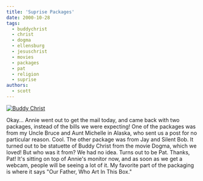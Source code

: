 ```yaml
---
title: 'Suprise Packages'
date: 2000-10-28
tags:
  - buddychrist
  - christ
  - dogma
  - ellensburg
  - jesuschrist
  - movies
  - packages
  - pat
  - religion
  - suprise
authors:
  - scott
---
```


[![Buddy Christ](/images/3113610285_a130ed6663.jpg)](http://www.flickr.com/photos/spaceninja/3113610285/)

Okay... Annie went out to get the mail today, and came back with two packages, instead of the bills we were expecting! One of the packages was from my Uncle Bruce and Aunt Michelle in Alaska, who sent us a post for no particular reason. Cool. The other package was from Jay and Silent Bob. It turned out to be statuette of Buddy Christ from the movie Dogma, which we loved! But who was it from? We had no idea. Turns out to be Pat. Thanks, Pat! It's sitting on top of Annie's monitor now, and as soon as we get a webcam, people will be seeing a lot of it. My favorite part of the packaging is where it says "Our Father, Who Art In This Box."
